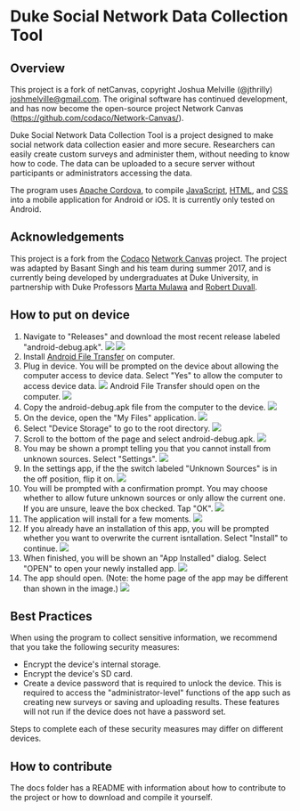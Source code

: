 # Duke Social Network Data Collection Tool

## Overview
This project is a fork of netCanvas, copyright Joshua Melville (@jthrilly) <joshmelville@gmail.com>. The original software has continued development, and has now become the open-source project Network Canvas (https://github.com/codaco/Network-Canvas/).

Duke Social Network Data Collection Tool is a project designed to make social network data collection easier and more secure. Researchers can easily create custom surveys and administer them, without needing to know how to code. The data can be uploaded to a secure server without participants or administrators accessing the data.

The program uses [Apache Cordova](https://cordova.apache.org/), to compile [JavaScript](https://www.javascript.com/), [HTML](https://html.com/), and [CSS](https://www.w3schools.com/css/) into a mobile application for Android or iOS. It is currently only tested on Android.

## Acknowledgements
This project is a fork from the [Codaco](https://github.com/codaco) [Network Canvas](https://github.com/codaco/Network-Canvas) project. The project was adapted by Basant Singh and his team during summer 2017, and is currently being developed by undergraduates at Duke University, in partnership with Duke Professors [Marta Mulawa](https://globalhealth.duke.edu/people/faculty/mulawa-marta) and [Robert Duvall](https://users.cs.duke.edu/~rcd/).

## How to put on device
1. Navigate to "Releases" and download the most recent release labeled "android-debug.apk". ![](docs/readme_resources/releases_location.png) ![](docs/readme_resources/android_apk_download.png) 
2. Install [Android File Transfer](https://www.android.com/filetransfer/) on computer.
3. Plug in device. You will be prompted on the device about allowing the computer access to device data. Select "Yes" to allow the computer to access device data. ![](docs/readme_resources/device_prompt.png) Android File Transfer should open on the computer. ![](docs/readme_resources/android_file_transfer_before.png)
4. Copy the android-debug.apk file from the computer to the device. ![](docs/readme_resources/android_file_transfer_after.png)
5. On the device, open the "My Files" application. ![](docs/readme_resources/my_files.png)
6. Select "Device Storage" to go to the root directory. ![](docs/readme_resources/device_storage.png)
7. Scroll to the bottom of the page and select android-debug.apk. ![](docs/readme_resources/device_storage.png)
8. You may be shown a prompt telling you that you cannot install from unknown sources. Select "Settings". ![](docs/readme_resources/install_blocked.png)
9. In the settings app, if the the switch labeled "Unknown Sources" is in the off position, flip it on. ![](docs/readme_resources/unknown_sources.png)
10. You will be prompted with a confirmation prompt. You may choose whether to allow future unknown sources or only allow the current one. If you are unsure, leave the box checked. Tap "OK". ![](docs/readme_resources/allow_installation.png)
11. The application will install for a few moments. ![](docs/readme_resources/installing.png)
12. If you already have an installation of this app, you will be prompted whether you want to overwrite the current isntallation. Select "Install" to continue. ![](docs/readme_resources/update.png)
13. When finished, you will be shown an "App Installed" dialog. Select "OPEN" to open your newly installed app. ![](docs/readme_resources/open.png)
14. The app should open. (Note: the home page of the app may be different than shown in the image.) ![](docs/readme_resources/app_home.png)

## Best Practices
When using the program to collect sensitive information, we recommend that you take the following security measures:

- Encrypt the device's internal storage.
- Encrypt the device's SD card.
- Create a device password that is required to unlock the device. This is required to access the "administrator-level" functions of the app such as creating new surveys or saving and uploading results. These features will not run if the device does not have a password set.

Steps to complete each of these security measures may differ on different devices.

## How to contribute
The docs folder has a README with information about how to contribute to the project or how to download and compile it yourself.